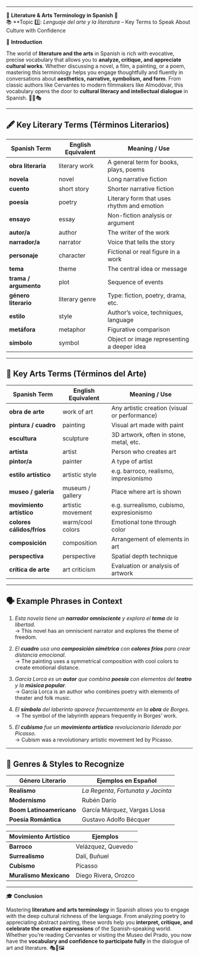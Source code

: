 
---
🌟 **Literature & Arts Terminology in Spanish** 🌟  
📚 **Topic 3️⃣: _Lenguaje del arte y la literatura_ – Key Terms to Speak About Culture with Confidence

📘 **Introduction**

The world of **literature and the arts** in Spanish is rich with evocative, precise vocabulary that allows you to **analyze, critique, and appreciate cultural works**. Whether discussing a novel, a film, a painting, or a poem, mastering this terminology helps you engage thoughtfully and fluently in conversations about **aesthetics, narrative, symbolism, and form**. From classic authors like Cervantes to modern filmmakers like Almodóvar, this vocabulary opens the door to **cultural literacy and intellectual dialogue** in Spanish. 🎨📖🎭

---

## 🖋️ **Key Literary Terms (Términos Literarios)**

|Spanish Term|English Equivalent|Meaning / Use|
|---|---|---|
|**obra literaria**|literary work|A general term for books, plays, poems|
|**novela**|novel|Long narrative fiction|
|**cuento**|short story|Shorter narrative fiction|
|**poesía**|poetry|Literary form that uses rhythm and emotion|
|**ensayo**|essay|Non-fiction analysis or argument|
|**autor/a**|author|The writer of the work|
|**narrador/a**|narrator|Voice that tells the story|
|**personaje**|character|Fictional or real figure in a work|
|**tema**|theme|The central idea or message|
|**trama / argumento**|plot|Sequence of events|
|**género literario**|literary genre|Type: fiction, poetry, drama, etc.|
|**estilo**|style|Author’s voice, techniques, language|
|**metáfora**|metaphor|Figurative comparison|
|**símbolo**|symbol|Object or image representing a deeper idea|

---

## 🎨 **Key Arts Terms (Términos del Arte)**

|Spanish Term|English Equivalent|Meaning / Use|
|---|---|---|
|**obra de arte**|work of art|Any artistic creation (visual or performance)|
|**pintura / cuadro**|painting|Visual art made with paint|
|**escultura**|sculpture|3D artwork, often in stone, metal, etc.|
|**artista**|artist|Person who creates art|
|**pintor/a**|painter|A type of artist|
|**estilo artístico**|artistic style|e.g. barroco, realismo, impresionismo|
|**museo / galería**|museum / gallery|Place where art is shown|
|**movimiento artístico**|artistic movement|e.g. surrealismo, cubismo, expresionismo|
|**colores cálidos/fríos**|warm/cool colors|Emotional tone through color|
|**composición**|composition|Arrangement of elements in art|
|**perspectiva**|perspective|Spatial depth technique|
|**crítica de arte**|art criticism|Evaluation or analysis of artwork|

---

## 🗣️ **Example Phrases in Context**

1. _Esta novela tiene un **narrador omnisciente** y explora el **tema** de la libertad._  
    → This novel has an omniscient narrator and explores the theme of freedom.
    
2. _El **cuadro** usa una **composición simétrica** con **colores fríos** para crear distancia emocional._  
    → The painting uses a symmetrical composition with cool colors to create emotional distance.
    
3. _García Lorca es un **autor** que combina **poesía** con elementos del **teatro** y la **música popular**._  
    → García Lorca is an author who combines poetry with elements of theater and folk music.
    
4. _El **símbolo** del laberinto aparece frecuentemente en la **obra** de Borges._  
    → The symbol of the labyrinth appears frequently in Borges’ work.
    
5. _El **cubismo** fue un **movimiento artístico** revolucionario liderado por Picasso._  
    → Cubism was a revolutionary artistic movement led by Picasso.
    

---

## 🧠 **Genres & Styles to Recognize**

|Género Literario|Ejemplos en Español|
|---|---|
|**Realismo**|_La Regenta_, _Fortunata y Jacinta_|
|**Modernismo**|Rubén Darío|
|**Boom Latinoamericano**|García Márquez, Vargas Llosa|
|**Poesía Romántica**|Gustavo Adolfo Bécquer|

|Movimiento Artístico|Ejemplos|
|---|---|
|**Barroco**|Velázquez, Quevedo|
|**Surrealismo**|Dalí, Buñuel|
|**Cubismo**|Picasso|
|**Muralismo Mexicano**|Diego Rivera, Orozco|

---

🎓 **Conclusion**

Mastering **literature and arts terminology** in Spanish allows you to engage with the deep cultural richness of the language. From analyzing poetry to appreciating abstract painting, these words help you **interpret, critique, and celebrate the creative expressions** of the Spanish-speaking world. Whether you’re reading Cervantes or visiting the Museo del Prado, you now have the **vocabulary and confidence to participate fully** in the dialogue of art and literature. 🎭📘🖼️
